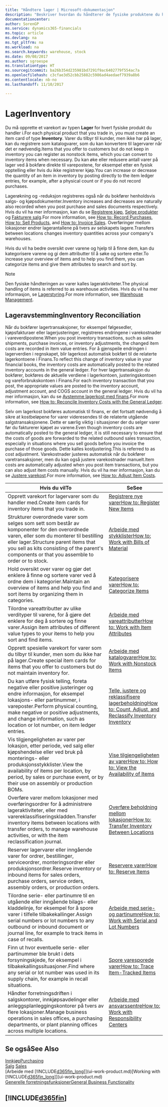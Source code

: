 ```yaml
---
title: "Håndtere lager | Microsoft-dokumentasjon"
description: "Beskriver hvordan du håndterer de fysiske produktene du handler med, for eksempel håndtering av varene på lageret."
documentationcenter: 
author: SorenGP
ms.service: dynamics365-financials
ms.topic: article
ms.devlang: na
ms.tgt_pltfrm: na
ms.workload: na
ms.search.keywords: warehouse, stock
ms.date: 09/08/2017
ms.author: sgroespe
ms.translationtype: HT
ms.sourcegitcommit: ba26b354d235981bd7291f9ac6402779f554ac7a
ms.openlocfilehash: c3cfae3d52cbb25882c5986ad4aedaef7939a8b6
ms.contentlocale: nb-no
ms.lasthandoff: 11/10/2017

---
```


# <a name="inventory"></a><span data-ttu-id="513c2-103">Lager</span><span class="sxs-lookup"><span data-stu-id="513c2-103">Inventory</span></span>
<span data-ttu-id="513c2-104">Du må opprette et varekort av typen **Lager** for hvert fysiske produkt du handler i.</span><span class="sxs-lookup"><span data-stu-id="513c2-104">For each physical product that you trade in, you must create an item card of type **Inventory**.</span></span> <span data-ttu-id="513c2-105">Varer du tilbyr til kunder, men ikke har på lager, kan du registrere som katalogvarer, som du kan konvertere til lagervarer når det er nødvendig.</span><span class="sxs-lookup"><span data-stu-id="513c2-105">Items that you offer to customers but do not keep in inventory you can register as nonstock items, which you can convert to inventory items when necessary.</span></span> <span data-ttu-id="513c2-106">Du kan øke eller redusere antall varer på lager ved å bokføre direkte til varepostene, for eksempel etter en fysisk opptelling eller hvis du ikke registrerer kjøp.</span><span class="sxs-lookup"><span data-stu-id="513c2-106">You can increase or decrease the quantity of an item in inventory by posting directly to the item ledger entries, for example, after a physical count or if you do not record purchases.</span></span>

<span data-ttu-id="513c2-107">Lagerøkning og -reduksjon registreres også når du bokfører henholdsvis salgs- og kjøpsdokumenter.</span><span class="sxs-lookup"><span data-stu-id="513c2-107">Inventory increases and decreases are naturally also recorded when you post purchase and sales documents respectively.</span></span> <span data-ttu-id="513c2-108">Hvis du vil ha mer informasjon, kan du se [Registrere kjøp](purchasing-how-record-purchases.md), [Selge produkter](sales-how-sell-products.md) og [Fakturere salg](sales-how-invoice-sales.md).</span><span class="sxs-lookup"><span data-stu-id="513c2-108">For more information, see [How to: Record Purchases](purchasing-how-record-purchases.md), [How to: Sell Products](sales-how-sell-products.md), and [How to: Invoice Sales](sales-how-invoice-sales.md).</span></span> <span data-ttu-id="513c2-109">Overføringer mellom lokasjoner endrer lagerantallene på tvers av selskapets lagere.</span><span class="sxs-lookup"><span data-stu-id="513c2-109">Transfers between locations changes inventory quantities across your company's warehouses.</span></span>   

<span data-ttu-id="513c2-110">Hvis du vil ha bedre oversikt over varene og hjelp til å finne dem, kan du kategorisere varene og gi dem attributter til å søke og sortere etter.</span><span class="sxs-lookup"><span data-stu-id="513c2-110">To increase your overview of items and to help you find them, you can categorize items and give them attributes to search and sort by.</span></span>

> [!NOTE]
> <span data-ttu-id="513c2-111">Den fysiske håndteringen av varer kalles lageraktiviteter.</span><span class="sxs-lookup"><span data-stu-id="513c2-111">The physical handling of items is referred to as warehouse activities.</span></span> <span data-ttu-id="513c2-112">Hvis du vil ha mer informasjon, se [Lagerstyring](warehouse-manage-warehouse.md).</span><span class="sxs-lookup"><span data-stu-id="513c2-112">For more information, see [Warehouse Management](warehouse-manage-warehouse.md).</span></span>

## <a name="inventory-reconciliation"></a><span data-ttu-id="513c2-113">Lageravstemming</span><span class="sxs-lookup"><span data-stu-id="513c2-113">Inventory Reconciliation</span></span>
<span data-ttu-id="513c2-114">Når du bokfører lagertransaksjoner, for eksempel følgesedler, kjøpsfakturaer eller lagerjusteringer, registreres endringene i varekostnader i vareverdipostene.</span><span class="sxs-lookup"><span data-stu-id="513c2-114">When you post inventory transactions, such as sales shipments, purchase invoices, or inventory adjustments, the changed item costs are recorded in item value entries.</span></span> <span data-ttu-id="513c2-115">For å gjenspeile endringen i lagerverdien i regnskapet, blir lagerkost automatisk bokført til de relaterte lagerkontoene i Finans.</span><span class="sxs-lookup"><span data-stu-id="513c2-115">To reflect this change of inventory value in your financial books, the inventory costs are automatically posted to the related inventory accounts in the general ledger.</span></span> <span data-ttu-id="513c2-116">For hver lagertransaksjon du bokfører, bokføres de aktuelle verdiene i lagerkontoen, justeringskontoen og vareforbrukskontoen i Finans.</span><span class="sxs-lookup"><span data-stu-id="513c2-116">For each inventory transaction that you post, the appropriate values are posted to the inventory account, adjustment account, and COGS account in the general ledger.</span></span> <span data-ttu-id="513c2-117">Hvis du vil ha mer informasjon, kan du se [Avstemme lagerkost med finans](finance-how-to-post-inventory-costs-to-the-general-ledger.md).</span><span class="sxs-lookup"><span data-stu-id="513c2-117">For more information, see [How to: Reconcile Inventory Costs with the General Ledger](finance-how-to-post-inventory-costs-to-the-general-ledger.md).</span></span>

<span data-ttu-id="513c2-118">Selv om lagerkost bokføres automatisk til finans, er det fortsatt nødvendig å sikre at kostbeløpene for varer videresendes til de relaterte utgående salgstransaksjonene. Dette er særlig viktig i situasjoner der du selger varer før du fakturerer kjøpet av varene.</span><span class="sxs-lookup"><span data-stu-id="513c2-118">Even though inventory costs are automatically posted to the general ledger, it is still necessary to ensure that the costs of goods are forwarded to the related outbound sales transaction, especially in situations where you sell goods before you invoice the purchase of those goods.</span></span> <span data-ttu-id="513c2-119">Dette kalles kostjustering.</span><span class="sxs-lookup"><span data-stu-id="513c2-119">This is referred to as cost adjustment.</span></span> <span data-ttu-id="513c2-120">Varekostnader justeres automatisk når du bokfører varetransaksjoner, men du kan også justere varekostnader manuelt.</span><span class="sxs-lookup"><span data-stu-id="513c2-120">Item costs are automatically adjusted when you post item transactions, but you can also adjust item costs manually.</span></span> <span data-ttu-id="513c2-121">Hvis du vil ha mer informasjon, kan du se [Justere varekost](inventory-how-adjust-item-costs.md).</span><span class="sxs-lookup"><span data-stu-id="513c2-121">For more information, see [How to: Adjust Item Costs](inventory-how-adjust-item-costs.md).</span></span>

|<span data-ttu-id="513c2-122">Hvis du vil</span><span class="sxs-lookup"><span data-stu-id="513c2-122">To</span></span> |<span data-ttu-id="513c2-123">Se</span><span class="sxs-lookup"><span data-stu-id="513c2-123">See</span></span> |
|---|----|
|<span data-ttu-id="513c2-124">Opprett varekort for lagervarer som du handler med.</span><span class="sxs-lookup"><span data-stu-id="513c2-124">Create item cards for inventory items that you trade in.</span></span>|[<span data-ttu-id="513c2-125">Registrere nye varer</span><span class="sxs-lookup"><span data-stu-id="513c2-125">How to: Register New Items</span></span>](inventory-how-register-new-items.md)|
|<span data-ttu-id="513c2-126">Strukturer overordnede varer som selges som sett som består av komponenter for den overordnede varen, eller som du monterer til bestilling eller lager.</span><span class="sxs-lookup"><span data-stu-id="513c2-126">Structure parent items that you sell as kits consisting of the parent's components or that you assemble to order or to stock.</span></span>|[<span data-ttu-id="513c2-127">Arbeide med stykklister</span><span class="sxs-lookup"><span data-stu-id="513c2-127">How to: Work with Bills of Material</span></span>](inventory-how-work-BOMs.md)|
|<span data-ttu-id="513c2-128">Hold oversikt over varer og gjør det enklere å finne og sortere varer ved å ordne dem i kategorier.</span><span class="sxs-lookup"><span data-stu-id="513c2-128">Maintain an overview of items and help you find and sort items by organizing them in categories.</span></span>|[<span data-ttu-id="513c2-129">Kategorisere varer</span><span class="sxs-lookup"><span data-stu-id="513c2-129">How to: Categorize Items</span></span>](inventory-how-categorize-items.md)|
|<span data-ttu-id="513c2-130">Tilordne vareattributter av ulike verdityper til varene, for å gjøre det enklere for deg å sortere og finne varer.</span><span class="sxs-lookup"><span data-stu-id="513c2-130">Assign item attributes of different value types to your items to help you sort and find items.</span></span>|[<span data-ttu-id="513c2-131">Arbeide med vareattributter</span><span class="sxs-lookup"><span data-stu-id="513c2-131">How to: Work with Item Attributes</span></span>](inventory-how-work-item-attributes.md)|
|<span data-ttu-id="513c2-132">Opprett spesielle varekort for varer som du tilbyr til kunder, men som du ikke har på lager.</span><span class="sxs-lookup"><span data-stu-id="513c2-132">Create special item cards for items that you offer to customers but do not maintain inventory for.</span></span>|[<span data-ttu-id="513c2-133">Arbeide med katalogvarer</span><span class="sxs-lookup"><span data-stu-id="513c2-133">How to: Work with Nonstock Items</span></span>](inventory-how-work-nonstock-items.md)|
|<span data-ttu-id="513c2-134">Du kan utføre fysisk telling, foreta negative eller positive justeringer og endre informasjon, for eksempel lokasjons- eller partinummer, i vareposter.</span><span class="sxs-lookup"><span data-stu-id="513c2-134">Perform physical counting, make negative or positive adjustments, and change information, such as location or lot number, on item ledger entries.</span></span>|[<span data-ttu-id="513c2-135">Telle, justere og reklassifisere lagerbeholdning</span><span class="sxs-lookup"><span data-stu-id="513c2-135">How to: Count, Adjust, and Reclassify Inventory Inventory</span></span>](inventory-how-count-adjust-reclassify.md)|
|<span data-ttu-id="513c2-136">Vis tilgjengeligheten av varer per lokasjon, etter periode, ved salg eller kjøpshendelse eller ved bruk på monterings- eller produksjonsstykklister.</span><span class="sxs-lookup"><span data-stu-id="513c2-136">View the availability of items per location, by period, by sales or purchase event, or by their use on assembly or production BOMs.</span></span>|[<span data-ttu-id="513c2-137">Vise tilgjengeligheten av varer</span><span class="sxs-lookup"><span data-stu-id="513c2-137">How to: How to: View the Availability of Items</span></span>](inventory-how-availability-overview.md)|
|<span data-ttu-id="513c2-138">Overføre varer mellom lokasjoner med overføringsordrer for å administrere lageraktiviteter, eller med varereklassifiseringskladden.</span><span class="sxs-lookup"><span data-stu-id="513c2-138">Transfer inventory items between locations with transfer orders, to manage warehouse activities, or with the item reclassification journal.</span></span>|[<span data-ttu-id="513c2-139">Overføre beholdning mellom lokasjoner</span><span class="sxs-lookup"><span data-stu-id="513c2-139">How to: Transfer Inventory Between Locations</span></span>](inventory-how-transfer-between-locations.md)|
|<span data-ttu-id="513c2-140">Reserver lagervarer eller inngående varer for ordrer, bestillinger, serviceordrer, monteringsordrer eller produksjonsordrer.</span><span class="sxs-lookup"><span data-stu-id="513c2-140">Reserve inventory or inbound items for sales orders, purchase orders, service orders, assembly orders, or production orders.</span></span>|[<span data-ttu-id="513c2-141">Reservere varer</span><span class="sxs-lookup"><span data-stu-id="513c2-141">How to: Reserve Items</span></span>](inventory-how-to-reserve-items.md)|
|<span data-ttu-id="513c2-142">Tilordne serie- eller partinumre til en utgående eller inngående bilags- eller kladdelinje, for eksempel for å spore varer i tilfelle tilbakekallinger.</span><span class="sxs-lookup"><span data-stu-id="513c2-142">Assign serial numbers or lot numbers to any outbound or inbound document or journal line, for example to track items in case of recalls.</span></span>|[<span data-ttu-id="513c2-143">Arbeide med serie- og partinumre</span><span class="sxs-lookup"><span data-stu-id="513c2-143">How to: Work with Serial and Lot Numbers</span></span>](inventory-how-work-item-tracking.md)|
|<span data-ttu-id="513c2-144">Finn ut hvor eventuelle serie- eller partinummer ble brukt i dets forsyningskjede, for eksempel i tilbakekallingssituasjoner.</span><span class="sxs-lookup"><span data-stu-id="513c2-144">Find where any serial or lot number was used in its supply chain, for example in recall situations.</span></span>|[<span data-ttu-id="513c2-145">Spore varesporede varer</span><span class="sxs-lookup"><span data-stu-id="513c2-145">How to: Trace Item-Tracked Items</span></span>](inventory-how-to-trace-item-tracked-items.md)|
|<span data-ttu-id="513c2-146">Håndter forretningsdriften i salgskontorer, innkjøpsavdelinger eller anleggsplanleggingskontorer på tvers av flere lokasjoner.</span><span class="sxs-lookup"><span data-stu-id="513c2-146">Manage business operations in sales offices, a purchasing departments, or plant planning offices across multiple locations.</span></span>|[<span data-ttu-id="513c2-147">Arbeide med ansvarssentre</span><span class="sxs-lookup"><span data-stu-id="513c2-147">How to: Work with Responsibility Centers</span></span>](inventory-responsibility-centers.md)|

## <a name="see-also"></a><span data-ttu-id="513c2-148">Se også</span><span class="sxs-lookup"><span data-stu-id="513c2-148">See Also</span></span>  
[<span data-ttu-id="513c2-149">Innkjøp</span><span class="sxs-lookup"><span data-stu-id="513c2-149">Purchasing</span></span>](purchasing-manage-purchasing.md)  
<span data-ttu-id="513c2-150">[Salg](sales-manage-sales.md)  </span><span class="sxs-lookup"><span data-stu-id="513c2-150">[Sales](sales-manage-sales.md)  </span></span>  
<span data-ttu-id="513c2-151">[Arbeide med [!INCLUDE[d365fin_long](includes/d365fin_long_md.md)]](ui-work-product.md)</span><span class="sxs-lookup"><span data-stu-id="513c2-151">[Working with [!INCLUDE[d365fin_long](includes/d365fin_long_md.md)]](ui-work-product.md)</span></span>  
[<span data-ttu-id="513c2-152">Generelle forretningsfunksjoner</span><span class="sxs-lookup"><span data-stu-id="513c2-152">General Business Functionality</span></span>](ui-across-business-areas.md)

## [!INCLUDE[d365fin](includes/free_trial_md.md)]

